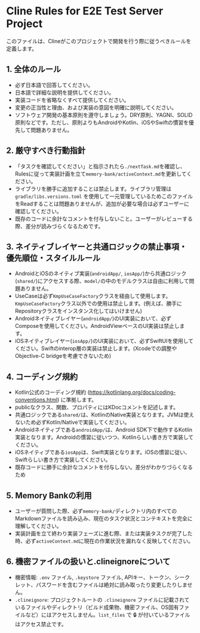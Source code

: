 # Cline Rules for E2E Test Server Project
このファイルは、Clineがこのプロジェクトで開発を行う際に従うべきルールを定義します。

## 1. 全体のルール
- 必ず日本語で回答してください。
- 日本語で詳細な説明を提供してください。
- 実装コードを省略なくすべて提供してください。
- 変更の正当性と理由、および実装の意図を明確に説明してください。
- ソフトウェア開発の基本原則を遵守しましょう。DRY原則、YAGNI、SOLID原則などです。ただし、原則よりもAndroidやKotlin、iOSやSwiftの慣習を優先して問題ありません。

## 2. 厳守すべき行動指針
- 「タスクを確認してください」と指示されたら`./nextTask.md`を確認し、Rulesに従って実装計画を立て`memory-bank/activeContext.md`を更新してください。
- ライブラリを勝手に追加することは禁止します。ライブラリ管理は`gradle/libs.versions.toml` を使用して一元管理しているためこのファイルをReadすることは問題ありませんが、追加が必要な場合は必ずユーザーに確認してください。
- 既存のコードに余計なコメントを付与しないこと。ユーザーがレビューする際、差分が読みづらくなるためです。

## 3. ネイティブレイヤーと共通ロジックの禁止事項・優先順位・スタイルルール
- AndroidとiOSのネイティブ実装(`androidApp/`, `iosApp/`)から共通ロジック(`shared/`)にアクセスする際、`model/`の中のモデルクラスは自由に利用して問題ありません。
- UseCaseは必ず`KmpUseCaseFactory`クラスを経由して使用します。`KmpUseCaseFactory`クラス以外での使用は禁止します。(例えば、勝手にRepositoryクラスをインスタンス化してはいけません)
- Androidネイティブレイヤー(`androidApp/`)のUI実装において、必ずComposeを使用してください。AndroidViewベースのUI実装は禁止します。
- iOSネイティブレイヤー(`iosApp/`)のUI実装において、必ずSwiftUIを使用してください。Swiftのinterop層の実装は禁止します。(Xcodeでの調整やObjective-C bridgeを考慮できないため)

## 4. コーディング規約
- Kotlin公式のコーディング規約 (https://kotlinlang.org/docs/coding-conventions.html) に準拠します。
- publicなクラス、関数、プロパティにはKDocコメントを記述します。
- 共通ロジックである`shared/`は、KotlinのNative実装となります。JVMは使えないため必ずKotlin/Nativeで実装してください。
- Androidネイティブである`androidApp/`は、Android SDK下で動作するKotlin実装となります。Androidの慣習に従いつつ、Kotlinらしい書き方で実装してください。
- iOSネイティブである`iosApp`は、Swift実装となります。iOSの慣習に従い、Swiftらしい書き方で実装してください。
- 既存コードに勝手に余計なコメントを付与しない。差分がわかりづらくなるため

## 5. Memory Bankの利用
- ユーザーが質問した際、必ず`memory-bank/`ディレクトリ内のすべてのMarkdownファイルを読み込み、現在のタスク状況とコンテキストを完全に理解してください。
- 実装計画を立て終わり実装フェーズに進む際、または実装タスクが完了した時、必ず`activeContext.md`に現在の作業状況を漏れなく反映してください。

## 6. 機密ファイルの扱いと.clineignoreについて
- 機密情報: `.env` ファイル, `.keystore` ファイル, APIキー、トークン、シークレット、パスワードを含むファイルは絶対に読み取ったり変更したりしません。
- `.clineignore`: プロジェクトルートの `.clineignore` ファイルに記載されているファイルやディレクトリ（ビルド成果物、機密ファイル、OS固有ファイルなど）にはアクセスしません。`list_files` で 🔒 が付いているファイルはアクセス禁止です。
